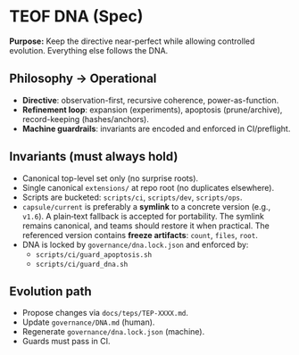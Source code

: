# TEOF DNA (Spec)

**Purpose:** Keep the directive near-perfect while allowing controlled evolution. Everything else follows the DNA.

## Philosophy → Operational
- **Directive**: observation-first, recursive coherence, power-as-function.
- **Refinement loop**: expansion (experiments), apoptosis (prune/archive), record-keeping (hashes/anchors).
- **Machine guardrails**: invariants are encoded and enforced in CI/preflight.

## Invariants (must always hold)
- Canonical top-level set only (no surprise roots).
- Single canonical `extensions/` at repo root (no duplicates elsewhere).
- Scripts are bucketed: `scripts/ci`, `scripts/dev`, `scripts/ops`.
- `capsule/current` is preferably a **symlink** to a concrete version (e.g., `v1.6`). A plain‑text fallback is accepted for portability. The symlink remains canonical, and teams should restore it when practical. The referenced version contains **freeze artifacts**: `count`, `files`, `root`.
- DNA is locked by `governance/dna.lock.json` and enforced by:
  - `scripts/ci/guard_apoptosis.sh`
  - `scripts/ci/guard_dna.sh`

## Evolution path
- Propose changes via `docs/teps/TEP-XXXX.md`.
- Update `governance/DNA.md` (human).
- Regenerate `governance/dna.lock.json` (machine).
- Guards must pass in CI.
